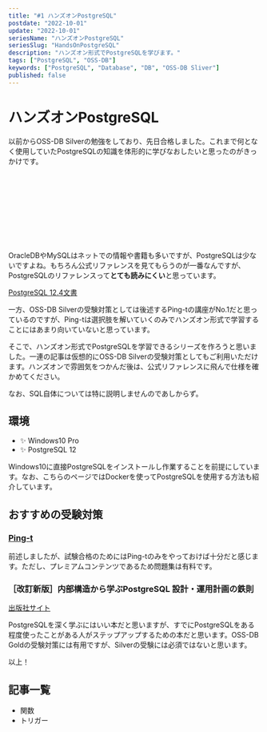 ```yaml
---
title: "#1 ハンズオンPostgreSQL"
postdate: "2022-10-01"
update: "2022-10-01"
seriesName: "ハンズオンPostgreSQL"
seriesSlug: "HandsOnPostgreSQL"
description: "ハンズオン形式でPostgreSQLを学びます。"
tags: ["PostgreSQL", "OSS-DB"]
keywords: ["PostgreSQL", "Database", "DB", "OSS-DB Sliver"]
published: false
---
```


# ハンズオンPostgreSQL

以前からOSS-DB Silverの勉強をしており、先日合格しました。これまで何となく使用していたPostgreSQLの知識を体形的に学びなおしたいと思ったのがきっかけです。

<div class="iframely-embed"><div class="iframely-responsive" style="height: 140px; padding-bottom: 0;"><a href="https://oss-db.jp/index.html" data-iframely-url="//iframely.net/aPXlwEq?card=small"></a></div></div><script async src="//iframely.net/embed.js" charset="utf-8"></script>

OracleDBやMySQLはネットでの情報や書籍も多いですが、PostgreSQLは少ないですよね。もちろん公式リファレンスを見てもらうのが一番なんですが、PostgreSQLのリファレンスって**とても読みにくい**と思っています。

[PostgreSQL 12.4文書](https://www.postgresql.jp/document/12/html/)

一方、OSS-DB Silverの受験対策としては後述するPing-tの講座がNo.1だと思っているのですが、Ping-tは選択肢を解いていくのみでハンズオン形式で学習することにはあまり向いていないと思っています。

そこで、ハンズオン形式でPostgreSQLを学習できるシリーズを作ろうと思いました。一連の記事は仮想的にOSS-DB Silverの受験対策としてもご利用いただけます。ハンズオンで雰囲気をつかんだ後は、公式リファレンスに飛んで仕様を確かめてください。

なお、SQL自体については特に説明しませんのであしからず。

## 環境

- ✨ Windows10 Pro
- ✨ PostgreSQL 12

Windows10に直接PostgreSQLをインストールし作業することを前提にしています。なお、こちらのページではDockerを使ってPostgreSQLを使用する方法も紹介しています。

## おすすめの受験対策

### [Ping-t](https://ping-t.com/)

前述しましたが、試験合格のためにはPing-tのみをやっておけば十分だと感じます。ただし、プレミアムコンテンツであるため問題集は有料です。

### ［改訂新版］内部構造から学ぶPostgreSQL 設計・運用計画の鉄則

[出版社サイト](https://gihyo.jp/book/2018/978-4-297-10089-6)

PostgreSQLを深く学ぶにはいい本だと思いますが、すでにPostgreSQLをある程度使ったことがある人がステップアップするための本だと思います。OSS-DB Goldの受験対策には有用ですが、Silverの受験には必須ではないと思います。

以上！

## 記事一覧

- 関数
- トリガー
